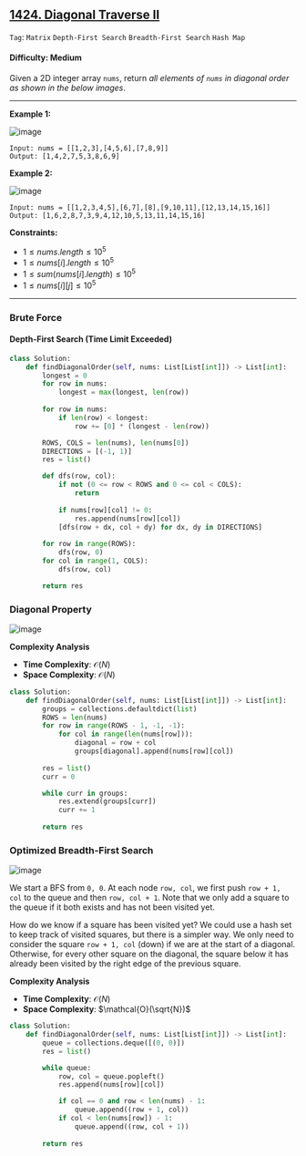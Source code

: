 ## [1424. Diagonal Traverse II](https://leetcode.com/problems/diagonal-traverse-ii)

```Tag```: ```Matrix``` ```Depth-First Search``` ```Breadth-First Search``` ```Hash Map```

#### Difficulty: Medium

Given a 2D integer array ```nums```, return _all elements of ```nums``` in diagonal order as shown in the below images_.

---

__Example 1:__

![image](https://assets.leetcode.com/uploads/2020/04/08/sample_1_1784.png)
```
Input: nums = [[1,2,3],[4,5,6],[7,8,9]]
Output: [1,4,2,7,5,3,8,6,9]
```

__Example 2:__

![image](https://assets.leetcode.com/uploads/2020/04/08/sample_2_1784.png)
```
Input: nums = [[1,2,3,4,5],[6,7],[8],[9,10,11],[12,13,14,15,16]]
Output: [1,6,2,8,7,3,9,4,12,10,5,13,11,14,15,16]
```

__Constraints:__

- $1 \le nums.length \le 10^5$
- $1 \le nums[i].length \le 10^5$
- $1 \le sum(nums[i].length) \le 10^5$
- $1 \le nums[i][j] \le 10^5$

---

### Brute Force

#### Depth-First Search (Time Limit Exceeded)

```Python
class Solution:
    def findDiagonalOrder(self, nums: List[List[int]]) -> List[int]:
        longest = 0
        for row in nums:
            longest = max(longest, len(row))
        
        for row in nums:
            if len(row) < longest:
                row += [0] * (longest - len(row))

        ROWS, COLS = len(nums), len(nums[0])
        DIRECTIONS = [(-1, 1)]
        res = list()

        def dfs(row, col):
            if not (0 <= row < ROWS and 0 <= col < COLS):
                return
            
            if nums[row][col] != 0:
                res.append(nums[row][col])
            [dfs(row + dx, col + dy) for dx, dy in DIRECTIONS]
        
        for row in range(ROWS):
            dfs(row, 0)
        for col in range(1, COLS):
            dfs(row, col)

        return res
```

### Diagonal Property

![image](https://leetcode.com/problems/diagonal-traverse-ii/Figures/1424/1.png)

__Complexity Analysis__

- __Time Complexity__: $\mathcal{O}(N)$
- __Space Complexity__: $\mathcal{O}(N)$

```Python
class Solution:
    def findDiagonalOrder(self, nums: List[List[int]]) -> List[int]:
        groups = collections.defaultdict(list)
        ROWS = len(nums)
        for row in range(ROWS - 1, -1, -1):
            for col in range(len(nums[row])):
                diagonal = row + col
                groups[diagonal].append(nums[row][col])
        
        res = list()
        curr = 0

        while curr in groups:
            res.extend(groups[curr])
            curr += 1
        
        return res
```

### Optimized Breadth-First Search

![image](https://leetcode.com/problems/diagonal-traverse-ii/Figures/1424/2.png)

We start a BFS from ```0, 0```. At each node ```row, col```, we first push ```row + 1, col``` to the queue and then ```row, col + 1```. Note that we only add a square to the queue if it both exists and has not been visited yet.

How do we know if a square has been visited yet? We could use a hash set to keep track of visited squares, but there is a simpler way. We only need to consider the square ```row + 1, col``` (down) if we are at the start of a diagonal. Otherwise, for every other square on the diagonal, the square below it has already been visited by the right edge of the previous square.

__Complexity Analysis__

- __Time Complexity__: $\mathcal{O}(N)$
- __Space Complexity__: $\mathcal{O}(\sqrt{N})$


```Python
class Solution:
    def findDiagonalOrder(self, nums: List[List[int]]) -> List[int]:
        queue = collections.deque([(0, 0)])
        res = list()

        while queue:
            row, col = queue.popleft()
            res.append(nums[row][col])

            if col == 0 and row < len(nums) - 1:
                queue.append((row + 1, col))
            if col < len(nums[row]) - 1:
                queue.append((row, col + 1))
            
        return res
```
